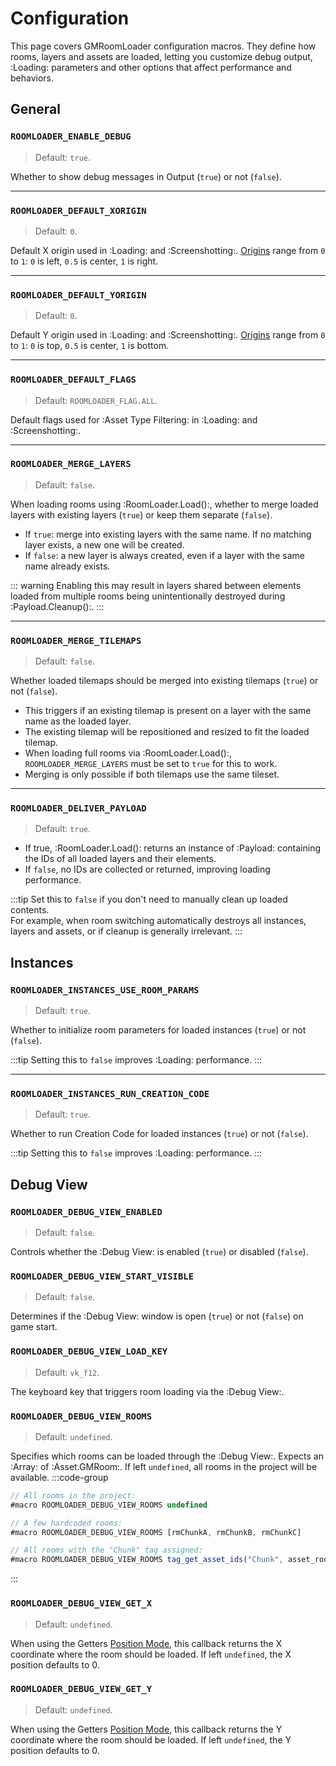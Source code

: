# Configuration

This page covers GMRoomLoader configuration macros. They define how rooms, layers and assets are loaded, letting you customize debug output, :Loading: parameters and other options that affect performance and behaviors.

## General

### `ROOMLOADER_ENABLE_DEBUG`
> Default: `true`.

Whether to show debug messages in Output (`true`) or not (`false`).

---
### `ROOMLOADER_DEFAULT_XORIGIN`
> Default: `0`.

Default X origin used in :Loading: and :Screenshotting:. [Origins](/pages/api/roomLoader/origin) range from `0` to `1`: `0` is left, `0.5` is center, `1` is right.

---
### `ROOMLOADER_DEFAULT_YORIGIN`
> Default: `0`.

Default Y origin used in :Loading: and :Screenshotting:. [Origins](/pages/api/roomLoader/origin) range from `0` to `1`: `0` is top, `0.5` is center, `1` is bottom.

---
### `ROOMLOADER_DEFAULT_FLAGS`
> Default: `ROOMLOADER_FLAG.ALL`.

Default flags used for :Asset Type Filtering: in :Loading: and :Screenshotting:.

---
### `ROOMLOADER_MERGE_LAYERS`
> Default: `false`.

When loading rooms using :RoomLoader.Load():, whether to merge loaded layers with existing layers (`true`) or keep them separate (`false`).  

- If `true`: merge into existing layers with the same name. If no matching layer exists, a new one will be created.  
- If `false`: a new layer is always created, even if a layer with the same name already exists.  

::: warning
Enabling this may result in layers shared between elements loaded from multiple rooms being unintentionally destroyed during :Payload.Cleanup():.
:::

---
### `ROOMLOADER_MERGE_TILEMAPS`
> Default: `false`.

Whether loaded tilemaps should be merged into existing tilemaps (`true`) or not (`false`).
* This triggers if an existing tilemap is present on a layer with the same name as the loaded layer.
* The existing tilemap will be repositioned and resized to fit the loaded tilemap.
* When loading full rooms via :RoomLoader.Load():, `ROOMLOADER_MERGE_LAYERS` must be set to `true` for this to work.
* Merging is only possible if both tilemaps use the same tileset.

---
### `ROOMLOADER_DELIVER_PAYLOAD`
> Default: `true`.

* If true, :RoomLoader.Load(): returns an instance of :Payload: containing the IDs of all loaded layers and their elements.  
* If `false`, no IDs are collected or returned, improving loading performance.  

:::tip
Set this to `false` if you don't need to manually clean up loaded contents.  
For example, when room switching automatically destroys all instances, layers and assets, or if cleanup is generally irrelevant.
:::

## Instances

### `ROOMLOADER_INSTANCES_USE_ROOM_PARAMS`
> Default: `true`.

Whether to initialize room parameters for loaded instances (`true`) or not (`false`).  

:::tip
Setting this to `false` improves :Loading: performance.
:::

---
### `ROOMLOADER_INSTANCES_RUN_CREATION_CODE`
>Default: `true`.

Whether to run Creation Code for loaded instances (`true`) or not (`false`).  

:::tip
Setting this to `false` improves :Loading: performance.
:::

## Debug View

### `ROOMLOADER_DEBUG_VIEW_ENABLED`
> Default: `false`.

Controls whether the :Debug View: is enabled (`true`) or disabled (`false`).

### `ROOMLOADER_DEBUG_VIEW_START_VISIBLE`
> Default: `false`.

Determines if the :Debug View: window is open (`true`) or not (`false`) on game start.

### `ROOMLOADER_DEBUG_VIEW_LOAD_KEY`
> Default: `vk_f12`.

The keyboard key that triggers room loading via the :Debug View:.

### `ROOMLOADER_DEBUG_VIEW_ROOMS`
> Default: `undefined`.

Specifies which rooms can be loaded through the :Debug View:. Expects an :Array: of :Asset.GMRoom:. If left `undefined`, all rooms in the project will be available.
:::code-group
```js [Definition Examples]
// All rooms in the project:
#macro ROOMLOADER_DEBUG_VIEW_ROOMS undefined

// A few hardcoded rooms:
#macro ROOMLOADER_DEBUG_VIEW_ROOMS [rmChunkA, rmChunkB, rmChunkC]

// All rooms with the "Chunk" tag assigned:
#macro ROOMLOADER_DEBUG_VIEW_ROOMS tag_get_asset_ids("Chunk", asset_room)
```
:::

### `ROOMLOADER_DEBUG_VIEW_GET_X`
> Default: `undefined`.

When using the Getters [Position Mode](/pages/api/debugView/debugView#position-mode), this callback returns the X coordinate where the room should be loaded.
If left `undefined`, the X position defaults to 0.

### `ROOMLOADER_DEBUG_VIEW_GET_Y`
> Default: `undefined`.

When using the Getters [Position Mode](/pages/api/debugView/debugView#position-mode), this callback returns the Y coordinate where the room should be loaded.
If left `undefined`, the Y position defaults to 0.
